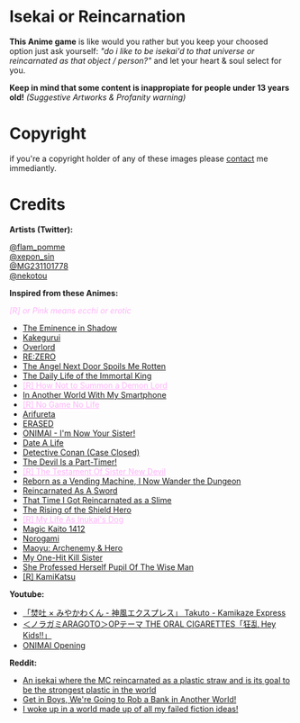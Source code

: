 # Isekai or Reincarnation
**This Anime game** is like would you rather but you keep your choosed option just ask yourself:
*"do i like to be isekai'd to that universe or reincarnated as that object / person?"* and let your heart & soul select for you.

**Keep in mind that some content is inappropiate for people under 13 years old!** *(Suggestive Artworks & Profanity warning)*

# Copyright
if you're a copyright holder of any of these images please [contact](https://twitter.com/Copy2oo5) me immediantly.

# Credits

**Artists (Twitter):**

[@flam_pomme](https://twitter.com/flam_pomme)<br> 
[@xepon_sin](https://twitter.com/xepon_sin)<br>
[@MG231101778](https://twitter.com/MG231101778)<br>
[@nekotou](https://twitter.com/nekotou)<br>

**Inspired from these Animes:**

<i style="color:rgb(255,180,250)">[R] or Pink means ecchi or erotic</i>

- [The Eminence in Shadow](https://myanimelist.net/anime/48316/Kage_no_Jitsuryokusha_ni_Naritakute)
- [Kakegurui](https://myanimelist.net/anime/34933/Kakegurui)
- [Overlord](https://www.crunchyroll.com/series/G69PZ5PDY/overlord)
- [RE:ZERO](https://www.crunchyroll.com/series/GRGG9798R/rezero--starting-life-in-another-world-)
- [The Angel Next Door Spoils Me Rotten](https://www.crunchyroll.com/series/G9VHN91DJ/the-angel-next-door-spoils-me-rotten)
- [The Daily Life of the Immortal King](https://www.crunchyroll.com/series/GZJH3DJ8E/the-daily-life-of-the-immortal-king)
- <a href="https://www.crunchyroll.com/series/GYZJXWWGR/how-not-to-summon-a-demon-lord" style="color:rgb(255,180,250)">[R] How Not to Summon a Demon Lord</a>
- [In Another World With My Smartphone](https://www.crunchyroll.com/series/GYQ4ZWV46/in-another-world-with-my-smartphone)
- <a href="https://myanimelist.net/anime/19815/No_Game_No_Life" style="color:rgb(255,180,250)">[R] No Game No Life</a>
- [Arifureta](https://www.crunchyroll.com/series/G4PH0WXD1/arifureta-from-commonplace-to-worlds-strongest)
- [ERASED](https://www.crunchyroll.com/series/GYGG92K7Y/erased)
- [ONIMAI - I'm Now Your Sister!](https://www.crunchyroll.com/series/GZJH3D0P5/onimai-im-now-your-sister)
- [Date A Life](https://www.crunchyroll.com/series/GYEX5E1G6/date-a-live)
- [Detective Conan (Case Closed)](https://www.crunchyroll.com/series/G6JQVM3ER/case-closed-detective-conan)
- [The Devil Is a Part-Timer!](https://www.crunchyroll.com/series/GR75Z5KKY/the-devil-is-a-part-timer)
- <a href="https://www.crunchyroll.com/series/G67570P3R/the-testament-of-sister-new-devil" style="color:rgb(255,180,250)">[R] The Testament Of Sister New Devil</a>
- [Reborn as a Vending Machine, I Now Wander the Dungeon](https://myanimelist.net/manga/99627/Jidou_Hanbaiki_ni_Umarekawatta_Ore_wa_Meikyuu_wo_Samayou)
- [Reincarnated As A Sword](https://myanimelist.net/anime/49891/Tensei_shitara_Ken_deshita)
- [That Time I Got Reincarnated as a Slime](https://www.crunchyroll.com/series/GYZJ43JMR/that-time-i-got-reincarnated-as-a-slime)
- [The Rising of the Shield Hero](https://www.crunchyroll.com/series/G6W4QKX0R/the-rising-of-the-shield-hero)
- <a href="https://myanimelist.net/anime/51265/Inu_ni_Nattara_Suki_na_Hito_ni_Hirowareta" style="color:rgb(255,180,250)">[R] My Life As Inukai's Dog</a>
- [Magic Kaito 1412](https://www.crunchyroll.com/series/GRDQN0M9Y/magic-kaito-1412)
- [Norogami](https://www.crunchyroll.com/series/G6WEV3WM6/noragami)
- [Maoyu: Archenemy & Hero](https://www.crunchyroll.com/series/G63VWP9VY/maoyu)
- [My One-Hit Kill Sister](https://www.crunchyroll.com/series/G5PHNM717/my-one-hit-kill-sister)
- [She Professed Herself Pupil Of The Wise Man](https://www.crunchyroll.com/series/GG5H5X070/she-professed-herself-pupil-of-the-wise-man)
- [[R] KamiKatsu](https://www.crunchyroll.com/series/GNVHKNP4J/kamikatsu-working-for-god-in-a-godless-world)


**Youtube:**

- [「焚吐 × みやかわくん - 神風エクスプレス」 Takuto - Kamikaze Express](https://www.youtube.com/watch?v=3fuIkpN3Jwo)
- [＜ノラガミARAGOTO＞OPテーマ THE ORAL CIGARETTES「狂乱 Hey Kids!!」](https://www.youtube.com/watch?v=C-o8pTi6vd8)
- [ONIMAI Opening](https://www.youtube.com/watch?v=cHcMHceZEuk)

**Reddit:**

- [An isekai where the MC reincarnated as a plastic straw and is its goal to be the strongest plastic in the world](https://www.reddit.com/r/Isekai/comments/jwpju7/comment/gcshkbu/)
- [Get in Boys, We're Going to Rob a Bank in Another World!](https://www.reddit.com/r/IsekaiTitles/comments/11ihitb/get_in_boys_were_going_to_rob_a_bank_in_another/)
- [I woke up in a world made up of all my failed fiction ideas!](https://www.reddit.com/r/IsekaiTitles/comments/z2ds9w/i_woke_up_in_a_world_made_up_of_all_my_failed/)